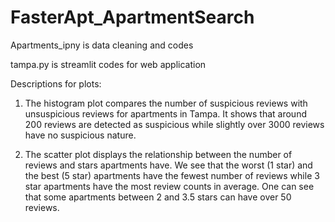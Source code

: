 # FasterApt_ApartmentSearch
Apartments_ipny is data cleaning and codes 

tampa.py is streamlit codes for web application

Descriptions for plots:

1. The histogram plot compares the number of suspicious reviews with unsuspicious reviews for apartments in Tampa. It shows that around 200 reviews are detected as suspicious while slightly over 3000 reviews have no suspicious nature. 

2. The scatter plot displays the relationship between the number of reviews and stars apartments have. We see that the worst (1 star) and the best (5 star) apartments have the fewest number of reviews while 3 star apartments have the most review counts in average. One can see that some apartments between 2 and 3.5 stars can have over 50 reviews.
